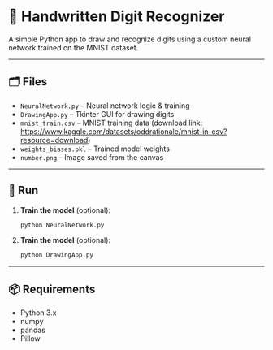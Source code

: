 # 🧠 Handwritten Digit Recognizer

A simple Python app to draw and recognize digits using a custom neural network trained on the MNIST dataset.

---

## 🗂️ Files

- `NeuralNetwork.py` – Neural network logic & training
- `DrawingApp.py` – Tkinter GUI for drawing digits
- `mnist_train.csv` – MNIST training data (download link: https://www.kaggle.com/datasets/oddrationale/mnist-in-csv?resource=download)
- `weights_biases.pkl` – Trained model weights
- `number.png` – Image saved from the canvas

---

## 🚀 Run

1. **Train the model** (optional):
   ```bash
   python NeuralNetwork.py
   ```
1. **Train the model** (optional):
    ```bash
    python DrawingApp.py
    ```
---
## 📦 Requirements

- Python 3.x
- numpy
- pandas
- Pillow
